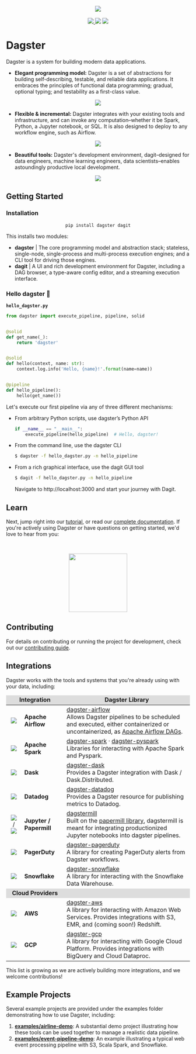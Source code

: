 <p align="center">
<img src="https://user-images.githubusercontent.com/609349/57987382-7e294500-7a35-11e9-9c6a-f73e0f1d3a1c.png" />
<br /><br />
<a href="https://badge.fury.io/py/dagster"><img src="https://badge.fury.io/py/dagster.svg"></>
<a href="https://coveralls.io/github/dagster-io/dagster?branch=master"><img src="https://coveralls.io/repos/github/dagster-io/dagster/badge.svg?branch=master"></a>
<a href="https://buildkite.com/dagster/dagster"><img src="https://badge.buildkite.com/888545beab829e41e5d7303db15525a2bc3b0f0e33a72759ac.svg?branch=master"></a>
<a href="https://docs.dagster.io/"></a>
</p>

# Dagster

Dagster is a system for building modern data applications.

- **Elegant programming model:** Dagster is a set of abstractions for building self-describing, testable, and reliable data applications. It embraces the principles of functional data programming; gradual, optional typing; and testability as a first-class value.

<p align="center">
<img src="https://user-images.githubusercontent.com/4531914/79161353-366b8480-7d90-11ea-83ce-c8a9522359d5.gif" />
</p>

- **Flexible & incremental:** Dagster integrates with your existing tools and infrastructure, and can invoke any computation–whether it be Spark, Python, a Jupyter notebook, or SQL. It is also designed to deploy to any workflow engine, such as Airflow.

<p align="center">
<img src="https://user-images.githubusercontent.com/4531914/79161365-3d929280-7d90-11ea-9216-c88cce41d3f1.gif" />
</p>

- **Beautiful tools:** Dagster's development environment, dagit–designed for data engineers, machine learning engineers, data scientists–enables astoundingly productive local development.

<p align="center">
<img src="https://user-images.githubusercontent.com/4531914/79161362-3bc8cf00-7d90-11ea-8974-17edbde3dc0d.gif" />
</p>

## Getting Started

### Installation

<p align="center">
<code>pip install dagster dagit</code>
</p>

This installs two modules:

- **dagster** | The core programming model and abstraction stack; stateless, single-node,
  single-process and multi-process execution engines; and a CLI tool for driving those engines.
- **dagit** | A UI and rich development environment for Dagster, including a DAG browser, a type-aware config editor, and a streaming execution interface.
  <br/>

### Hello dagster 👋

**`hello_dagster.py`**

```python
from dagster import execute_pipeline, pipeline, solid


@solid
def get_name(_):
    return 'dagster'


@solid
def hello(context, name: str):
    context.log.info('Hello, {name}!'.format(name=name))


@pipeline
def hello_pipeline():
    hello(get_name())
```

Let's execute our first pipeline via any of three different mechanisms:

- From arbitrary Python scripts, use dagster’s Python API

  ```python
  if __name__ == "__main__":
      execute_pipeline(hello_pipeline)  # Hello, dagster!
  ```

- From the command line, use the dagster CLI

  ```bash
  $ dagster -f hello_dagster.py -n hello_pipeline
  ```

- From a rich graphical interface, use the dagit GUI tool
  ```bash
  $ dagit -f hello_dagster.py -n hello_pipeline
  ```
  Navigate to http://localhost:3000 and start your journey with Dagit.

## Learn

Next, jump right into our [tutorial](https://docs.dagster.io/latest/tutorial/), or read our [complete documentation](https://docs.dagster.io). If you're actively using Dagster or have questions on getting started, we'd love to hear from you:

<br />
<p align="center">
<a href="https://join.slack.com/t/dagster/shared_invite/enQtNjEyNjkzNTA2OTkzLTI0MzdlNjU0ODVhZjQyOTMyMGM1ZDUwZDQ1YjJmYjI3YzExZGViMDI1ZDlkNTY5OThmYWVlOWM1MWVjN2I3NjU"><img src="https://user-images.githubusercontent.com/609349/63558739-f60a7e00-c502-11e9-8434-c8a95b03ce62.png" width=160px; /></a>
</p>

## Contributing

For details on contributing or running the project for development, check out our [contributing guide](https://docs.dagster.io/latest/community/contributing/).
<br />

## Integrations

Dagster works with the tools and systems that you're already using with your data, including:

<table>
	<thead>
		<tr style="background-color: #ddd" align="center">
			<td colspan=2><b>Integration</b></td>
			<td><b>Dagster Library</b></td>
		</tr>
	</thead>
	<tbody>
		<tr>
			<td align="center" style="border-right: 0px"><img style="vertical-align:middle"  src="https://user-images.githubusercontent.com/609349/57987547-a7e36b80-7a37-11e9-95ae-4c4de2618e87.png"></td>
			<td style="border-left: 0px"> <b>Apache Airflow</b></td>
			<td><a href="https://github.com/dagster-io/dagster/tree/master/python_modules/libraries/dagster-airflow" />dagster-airflow</a><br />Allows Dagster pipelines to be scheduled and executed, either containerized or uncontainerized, as <a href="https://github.com/apache/airflow">Apache Airflow DAGs</a>.</td>
		</tr>
		<tr>
			<td align="center" style="border-right: 0px"><img style="vertical-align:middle"  src="https://user-images.githubusercontent.com/609349/57987976-5ccc5700-7a3d-11e9-9fa5-1a51299b1ccb.png"></td>
			<td style="border-left: 0px"> <b>Apache Spark</b></td>
			<td><a href="https://github.com/dagster-io/dagster/tree/master/python_modules/libraries/dagster-spark" />dagster-spark</a> &middot; <a href="https://github.com/dagster-io/dagster/tree/master/python_modules/libraries/dagster-pyspark" />dagster-pyspark</a>
			<br />Libraries for interacting with Apache Spark and Pyspark.
			</td>
		</tr>
		<tr>
			<td align="center" style="border-right: 0px"><img style="vertical-align:middle"  src="https://user-images.githubusercontent.com/609349/58348728-48f66b80-7e16-11e9-9e9f-1a0fea9a49b4.png"></td>
			<td style="border-left: 0px"> <b>Dask</b></td>
			<td><a href="https://github.com/dagster-io/dagster/tree/master/python_modules/libraries/dagster-dask" />dagster-dask</a>
			<br />Provides a Dagster integration with Dask / Dask.Distributed.
			</td>
		</tr>
		<tr>
			<td align="center" style="border-right: 0px"><img style="vertical-align:middle" src="https://user-images.githubusercontent.com/609349/58349731-f36f8e00-7e18-11e9-8a2e-86e086caab66.png"></td>
			<td style="border-left: 0px"> <b>Datadog</b></td>
			<td><a href="https://github.com/dagster-io/dagster/tree/master/python_modules/libraries/dagster-datadog" />dagster-datadog</a>
			<br />Provides a Dagster resource for publishing metrics to Datadog.
			</td>
		</tr>
		<tr>
			<td align="center" style="border-right: 0px"><img style="vertical-align:middle" src="https://user-images.githubusercontent.com/609349/57987809-bf245800-7a3b-11e9-8905-494ed99d0852.png" />
			&nbsp;/&nbsp; <img style="vertical-align:middle" src="https://user-images.githubusercontent.com/609349/57987827-fa268b80-7a3b-11e9-8a18-b675d76c19aa.png">
			</td>
			<td style="border-left: 0px"> <b>Jupyter / Papermill</b></td>
			<td><a href="https://github.com/dagster-io/dagster/tree/master/python_modules/libraries/dagstermill" />dagstermill</a><br />Built on the <a href="https://github.com/nteract/papermill">papermill library</a>, dagstermill is meant for integrating productionized Jupyter notebooks into dagster pipelines.</td>
		</tr>
		<tr>
			<td align="center" style="border-right: 0px"><img style="vertical-align:middle"  src="https://user-images.githubusercontent.com/609349/57988016-f431aa00-7a3d-11e9-8cb6-1309d4246b27.png"></td>
			<td style="border-left: 0px"> <b>PagerDuty</b></td>
			<td><a href="https://github.com/dagster-io/dagster/tree/master/python_modules/libraries/dagster-pagerduty" />dagster-pagerduty</a>
			<br />A library for creating PagerDuty alerts from Dagster workflows.
			</td>
		</tr>
		<tr>
			<td align="center" style="border-right: 0px"><img style="vertical-align:middle" src="https://user-images.githubusercontent.com/609349/58349397-fcac2b00-7e17-11e9-900c-9ab8cf7cb64a.png"></td>
			<td style="border-left: 0px"> <b>Snowflake</b></td>
			<td><a href="https://github.com/dagster-io/dagster/tree/master/python_modules/libraries/dagster-snowflake" />dagster-snowflake</a>
			<br />A library for interacting with the Snowflake Data Warehouse.
			</td>
		</tr>
		<tr style="background-color: #ddd">
			<td colspan=2 align="center"><b>Cloud Providers</b></td>
			<td><b></b></td>
		</tr>
		<tr>
			<td align="center" style="border-right: 0px"><img style="vertical-align:middle" src="https://user-images.githubusercontent.com/609349/57987557-c2b5e000-7a37-11e9-9310-c274481a4682.png"> </td>
			<td style="border-left: 0px"><b>AWS</b></td>
			<td><a href="https://github.com/dagster-io/dagster/tree/master/python_modules/libraries/dagster-aws" />dagster-aws</a>
			<br />A library for interacting with Amazon Web Services. Provides integrations with S3, EMR, and (coming soon!) Redshift.
			</td>
		</tr>
		<tr>
			<td align="center" style="border-right: 0px"><img style="vertical-align:middle" src="https://user-images.githubusercontent.com/609349/57987566-f98bf600-7a37-11e9-81fa-b8ca1ea6cc1e.png"> </td>
			<td style="border-left: 0px"><b>GCP</b></td>
			<td><a href="https://github.com/dagster-io/dagster/tree/master/python_modules/libraries/dagster-gcp" />dagster-gcp</a>
			<br />A library for interacting with Google Cloud Platform. Provides integrations with BigQuery and Cloud Dataproc.
			</td>
		</tr>
	</tbody>
</table>

This list is growing as we are actively building more integrations, and we welcome contributions!

## Example Projects

Several example projects are provided under the examples folder demonstrating how to use Dagster, including:

1. [**examples/airline-demo**](https://github.com/dagster-io/dagster/tree/master/examples/dagster_examples/airline_demo): A substantial demo project illustrating how these tools can be used together to manage a realistic data pipeline.
2. [**examples/event-pipeline-demo**](https://github.com/dagster-io/dagster/tree/master/examples/dagster_examples/event_pipeline_demo): An example illustrating a typical web event processing pipeline with S3, Scala Spark, and Snowflake.
